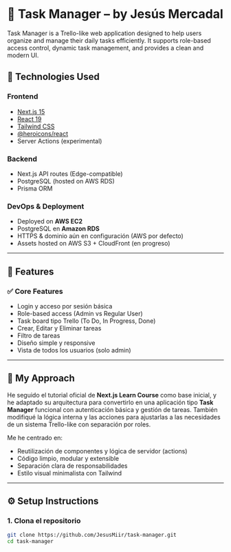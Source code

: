 # 🧠 Task Manager – by Jesús Mercadal

Task Manager is a Trello-like web application designed to help users organize and manage their daily tasks efficiently. It supports role-based access control, dynamic task management, and provides a clean and modern UI.

## 🚀 Technologies Used

### Frontend

- [Next.js 15](https://nextjs.org/)
- [React 19](https://react.dev/)
- [Tailwind CSS](https://tailwindcss.com/)
- [@heroicons/react](https://github.com/tailwindlabs/heroicons)
- Server Actions (experimental)

### Backend

- Next.js API routes (Edge-compatible)
- PostgreSQL (hosted on AWS RDS)
- Prisma ORM

### DevOps & Deployment

- Deployed on **AWS EC2**
- PostgreSQL en **Amazon RDS**
- HTTPS & dominio aún en configuración (AWS por defecto)
- Assets hosted on AWS S3 + CloudFront (en progreso)

---

## 🧩 Features

### ✅ Core Features

- Login y acceso por sesión básica
- Role-based access (Admin vs Regular User)
- Task board tipo Trello (To Do, In Progress, Done)
- Crear, Editar y Eliminar tareas
- Filtro de tareas
- Diseño simple y responsive
- Vista de todos los usuarios (solo admin)

---

## 🧠 My Approach

He seguido el tutorial oficial de **Next.js Learn Course** como base inicial, y he adaptado su arquitectura para convertirlo en una aplicación tipo **Task Manager** funcional con autenticación básica y gestión de tareas. También modifiqué la lógica interna y las acciones para ajustarlas a las necesidades de un sistema Trello-like con separación por roles.

Me he centrado en:

- Reutilización de componentes y lógica de servidor (actions)
- Código limpio, modular y extensible
- Separación clara de responsabilidades
- Estilo visual minimalista con Tailwind

---

## ⚙️ Setup Instructions

### 1. Clona el repositorio

```bash
git clone https://github.com/JesusMiir/task-manager.git
cd task-manager
```
